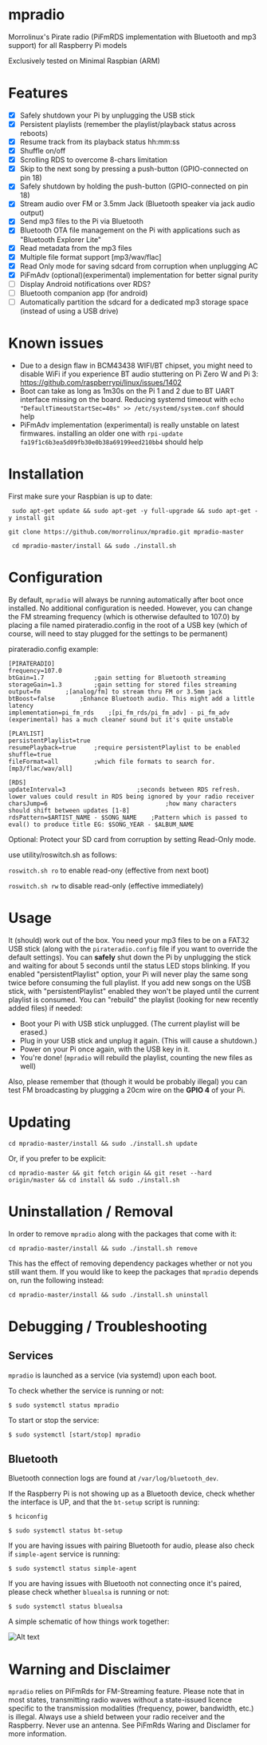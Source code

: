 # mpradio
Morrolinux's Pirate radio (PiFmRDS implementation with Bluetooth and mp3 support) for all Raspberry Pi models

Exclusively tested on Minimal Raspbian (ARM)

# Features
- [x] Safely shutdown your Pi by unplugging the USB stick
- [x] Persistent playlists (remember the playlist/playback status across reboots)
- [x] Resume track from its playback status hh:mm:ss
- [x] Shuffle on/off
- [x] Scrolling RDS to overcome 8-chars limitation 
- [x] Skip to the next song by pressing a push-button (GPIO-connected on pin 18)
- [x] Safely shutdown by holding the push-button (GPIO-connected on pin 18)
- [x] Stream audio over FM or 3.5mm Jack (Bluetooth speaker via jack audio output)
- [x] Send mp3 files to the Pi via Bluetooth
- [x] Bluetooth OTA file management on the Pi with applications such as "Bluetooth Explorer Lite"
- [x] Read metadata from the mp3 files 
- [x] Multiple file format support [mp3/wav/flac]
- [x] Read Only mode for saving sdcard from corruption when unplugging AC
- [x] PiFmAdv (optional)(experimental) implementation for better signal purity 
- [ ] Display Android notifications over RDS?
- [ ] Bluetooth companion app (for android) 
- [ ] Automatically partition the sdcard for a dedicated mp3 storage space (instead of using a USB drive)

# Known issues
- Due to a design flaw in BCM43438 WIFI/BT chipset, you might need to disable WiFi if you experience BT audio stuttering on Pi Zero W and Pi 3: https://github.com/raspberrypi/linux/issues/1402
- Boot can take as long as 1m30s on the Pi 1 and 2 due to BT UART interface missing on the board.
  Reducing systemd timeout with `echo "DefaultTimeoutStartSec=40s" >> /etc/systemd/system.conf` should help
- PiFmAdv implementation (experimental) is really unstable on latest firmwares. installing an older one with
`rpi-update fa19f1c6b3ea5d09fb30e0b38a69199eed210bb4` should help

# Installation
First make sure your Raspbian is up to date:

` sudo apt-get update && sudo apt-get -y full-upgrade && sudo apt-get -y install git`

` git clone https://github.com/morrolinux/mpradio.git mpradio-master `

` cd mpradio-master/install && sudo ./install.sh`

# Configuration
By default, `mpradio` will always be running automatically after boot once installed. No additional configuration is needed.
However, you can change the FM streaming frequency (which is otherwise defaulted to 107.0) by placing a file named pirateradio.config in the root of a USB key (which of course, will need to stay plugged for the settings to be permanent)

pirateradio.config example:
```
[PIRATERADIO]
frequency=107.0
btGain=1.7            	;gain setting for Bluetooth streaming
storageGain=1.3       	;gain setting for stored files streaming
output=fm		;[analog/fm] to stream thru FM or 3.5mm jack 
btBoost=false		;Enhance Bluetooth audio. This might add a little latency
implementation=pi_fm_rds	;[pi_fm_rds/pi_fm_adv] - pi_fm_adv (experimental) has a much cleaner sound but it's quite unstable

[PLAYLIST]
persistentPlaylist=true
resumePlayback=true   	;require persistentPlaylist to be enabled 
shuffle=true 
fileFormat=all          ;which file formats to search for. [mp3/flac/wav/all]

[RDS]
updateInterval=3      				;seconds between RDS refresh. lower values could result in RDS being ignored by your radio receiver
charsJump=6                             	;how many characters should shift between updates [1-8]
rdsPattern=$ARTIST_NAME - $SONG_NAME	;Pattern which is passed to eval() to produce title EG: $SONG_YEAR - $ALBUM_NAME

```
Optional: Protect your SD card from corruption by setting Read-Only mode.

use utility/roswitch.sh as follows:

`roswitch.sh ro` to enable read-ony (effective from next boot)

`roswitch.sh rw` to disable read-only (effective immediately)

# Usage
It (should) work out of the box. You need your mp3 files to be on a FAT32 USB stick (along with the `pirateradio.config` file if you want to override the default settings).
You can **safely** shut down the Pi by unplugging the stick and waiting for about 5 seconds until the status LED stops blinking.
If you enabled "persistentPlaylist" option, your Pi will never play the same song twice before consuming the full playlist.
If you add new songs on the USB stick, with "persistentPlaylist" enabled they won't be played until the current playlist is consumed. You can "rebuild" the playlist (looking for new recently added files) if needed:
- Boot your Pi with USB stick unplugged. (The current playlist will be erased.)
- Plug in your USB stick and unplug it again. (This will cause a shutdown.) 
- Power on your Pi once again, with the USB key in it.
- You're done! (`mpradio` will rebuild the playlist, counting the new files as well)
  
Also, please remember that (though it would be probably illegal) you can test FM broadcasting by plugging a 20cm wire on the **GPIO 4** of your Pi.

# Updating 
` cd mpradio-master/install && sudo ./install.sh update `

Or, if you prefer to be explicit:

`cd mpradio-master && git fetch origin && git reset --hard origin/master && cd install && sudo ./install.sh`

# Uninstallation / Removal
In order to remove `mpradio` along with the packages that come with it:

` cd mpradio-master/install && sudo ./install.sh remove `

This has the effect of removing dependency packages whether or not you still want them. If you would like to keep the packages that `mpradio` depends on, run the following instead:

` cd mpradio-master/install && sudo ./install.sh uninstall `

# Debugging / Troubleshooting
## Services
`mpradio` is launched as a service (via systemd) upon each boot.

To check whether the service is running or not: 

` $ sudo systemctl status mpradio `

To start or stop the service:

` $ sudo systemctl [start/stop] mpradio `

## Bluetooth

Bluetooth connection logs are found at ` /var/log/bluetooth_dev `.

If the Raspberry Pi is not showing up as a Bluetooth device, check whether the interface is UP, and that the `bt-setup` script is running:

` $ hciconfig `

` $ sudo systemctl status bt-setup `

If you are having issues with pairing Bluetooth for audio, please also check if `simple-agent` service is running:

` $ sudo systemctl status simple-agent `

If you are having issues with Bluetooth not connecting once it's paired, please check whether `bluealsa` is running or not:

` $ sudo systemctl status bluealsa `

A simple schematic of how things work together:

![Alt text](/doc/mpradio_schematic.png?raw=true "mpradio schematic")

# Warning and Disclaimer
`mpradio` relies on PiFmRds for FM-Streaming feature. Please note that in most states, transmitting radio waves without a state-issued licence specific to the transmission modalities (frequency, power, bandwidth, etc.) is illegal. Always use a shield between your radio receiver and the Raspberry. Never use an antenna. See PiFmRds Waring and Disclamer for more information.

